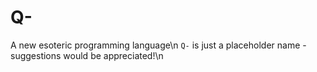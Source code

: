 # Q-
A new esoteric programming language\n
`Q-` is just a placeholder name - suggestions would be appreciated!\n

